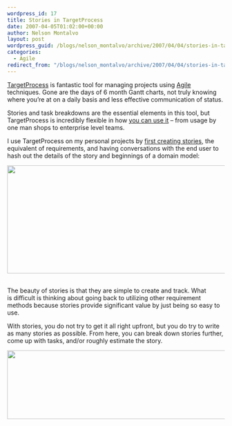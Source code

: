```yaml
---
wordpress_id: 17
title: Stories in TargetProcess
date: 2007-04-05T01:02:00+00:00
author: Nelson Montalvo
layout: post
wordpress_guid: /blogs/nelson_montalvo/archive/2007/04/04/stories-in-targetprocess.aspx
categories:
  - Agile
redirect_from: "/blogs/nelson_montalvo/archive/2007/04/04/stories-in-targetprocess.aspx/"
---
```

<a href="http://www.targetprocess.com" target="_blank">TargetProcess</a> is fantastic tool for managing projects using <a href="http://www.targetprocess.com/agile_tour_20/iterative_development.asp" target="_blank">Agile</a> techniques. Gone are the days of 6 month Gantt charts, not truly knowing where you&#8217;re at on a daily basis and less effective communication of status.

Stories and task breakdowns are the essential elements in this tool, but TargetProcess is incredibly flexible in how <a href="http://www.targetprocess.com/usage_patterns/usage_patterns.asp" target="_blank">you can use it</a> &#8211; from usage by one man shops to enterprise level teams.

I use&nbsp;TargetProcess on my personal projects by <a href="http://www.amazon.com/User-Stories-Applied-Development-Addison-Wesley/dp/0321205685/ref=pd_bbs_sr_1/103-6647027-6345414?ie=UTF8&s=books&qid=1175741257&sr=8-1" target="_blank">first creating stories</a>, the equivalent of requirements, and having conversations with the end user to hash out the details of the story and beginnings of a domain model:

[<img src="http://www.lostechies.com/blogs/nelson_montalvo/WindowsLiveWriter/TargetProcessReview_12E76/StoryPicInTargetProcess[1]_thumb[2].jpg" style="border: 0px none" border="0" height="250" width="640" />](http://www.lostechies.com/blogs/nelson_montalvo/WindowsLiveWriter/TargetProcessReview_12E76/StoryPicInTargetProcess[1][4].jpg)&nbsp;

The beauty of stories is that they are simple to create and track.&nbsp;What is&nbsp;difficult is thinking about going back to utilizing other requirement methods because stories provide significant value by just&nbsp;being so easy to use.&nbsp;

With stories, you&nbsp;do not try to get it all right upfront, but you do try to write as many stories as possible. From here, you can break down stories further, come up with tasks, and/or roughly estimate the story.

[<img src="http://www.lostechies.com/blogs/nelson_montalvo/WindowsLiveWriter/TargetProcessReview_12E76/ListStoriesPicInTargetProcess[1]_thumb[1].jpg" style="border: 0px none" border="0" height="159" width="650" />](http://www.lostechies.com/blogs/nelson_montalvo/WindowsLiveWriter/TargetProcessReview_12E76/ListStoriesPicInTargetProcess[1][3].jpg)